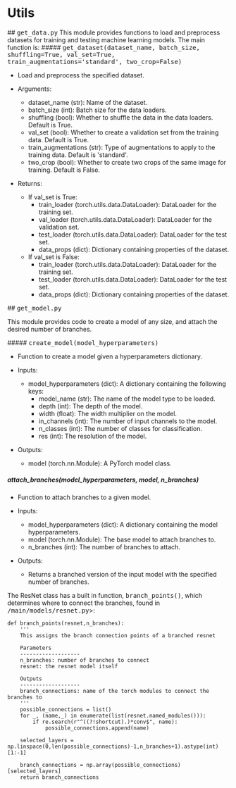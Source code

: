 # Utils

## <tt>get_data.py</tt>
This module provides functions to load and preprocess datasets for training and testing machine learning models. The main function is: 
##### <tt>get_dataset(dataset_name, batch_size, shuffling=True, val_set=True, train_augmentations='standard', two_crop=False)</tt>
- Load and preprocess the specified dataset.

- Arguments:

    - dataset_name (str): Name of the dataset.
    - batch_size (int): Batch size for the data loaders.
    - shuffling (bool): Whether to shuffle the data in the data loaders. Default is True.
    - val_set (bool): Whether to create a validation set from the training data. Default is True.
    - train_augmentations (str): Type of augmentations to apply to the training data. Default is 'standard'.
    - two_crop (bool): Whether to create two crops of the same image for training. Default is False.

- Returns:
    - If val_set is True:
        - train_loader (torch.utils.data.DataLoader): DataLoader for the training set.
        - val_loader (torch.utils.data.DataLoader): DataLoader for the validation set.
        - test_loader (torch.utils.data.DataLoader): DataLoader for the test set.
        - data_props (dict): Dictionary containing properties of the dataset.
    - If val_set is False:
        - train_loader (torch.utils.data.DataLoader): DataLoader for the training set.
        - test_loader (torch.utils.data.DataLoader): DataLoader for the test set.
        - data_props (dict): Dictionary containing properties of the dataset.

## <tt>get_model.py</tt>

This module provides code to create a model of any size, and attach the desired number of branches.

##### <tt>create_model(model_hyperparameters)</tt>
- Function to create a model given a hyperparameters dictionary.

- Inputs:

    - model_hyperparameters (dict): A dictionary containing the following keys:
        - model_name (str): The name of the model type to be loaded.
        - depth (int): The depth of the model.
        - width (float): The width multiplier on the model.
        - in_channels (int): The number of input channels to the model.
        - n_classes (int): The number of classes for classification.
        - res (int): The resolution of the model.
- Outputs:
    - model (torch.nn.Module): A PyTorch model class.

##### attach_branches(model_hyperparameters, model, n_branches)
- Function to attach branches to a given model.

- Inputs:
    - model_hyperparameters (dict): A dictionary containing the model hyperparameters.
    - model (torch.nn.Module): The base model to attach branches to.
    - n_branches (int): The number of branches to attach.
- Outputs:
    - Returns a branched version of the input model with the specified number of branches.

 The ResNet class has a built in function, <tt>branch_points()</tt>, which determines where to connect the branches, found in <tt>/main/models/resnet.py</tt>>:

    def branch_points(resnet,n_branches):
        '''
        This assigns the branch connection points of a branched resnet

        Parameters
        -------------------
        n_branches: number of branches to connect
        resnet: the resnet model itself

        Outputs
        -------------------
        branch_connections: name of the torch modules to connect the branches to
        '''
        possible_connections = list()
        for _, (name,_) in enumerate(list(resnet.named_modules())):
            if re.search(r"^((?!shortcut).)*conv$", name):
                possible_connections.append(name)

        selected_layers = np.linspace(0,len(possible_connections)-1,n_branches+1).astype(int)[1:-1]

        branch_connections = np.array(possible_connections)[selected_layers]
        return branch_connections
